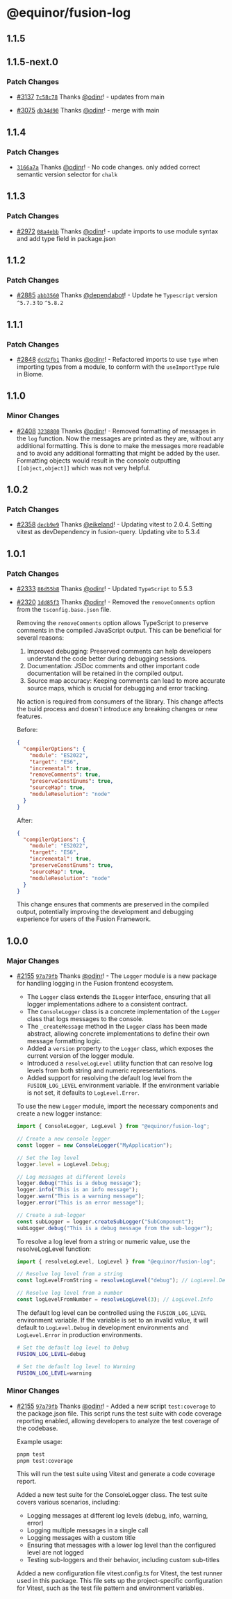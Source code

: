 # @equinor/fusion-log

## 1.1.5

## 1.1.5-next.0

### Patch Changes

- [#3137](https://github.com/equinor/fusion-framework/pull/3137) [`7c58c78`](https://github.com/equinor/fusion-framework/commit/7c58c7868c66b1fc0f720b4ed13d39e0fe505461) Thanks [@odinr](https://github.com/odinr)! - updates from main

- [#3075](https://github.com/equinor/fusion-framework/pull/3075) [`db34d90`](https://github.com/equinor/fusion-framework/commit/db34d9003d64e4c7cb46cf0c95f0c7a0e7587128) Thanks [@odinr](https://github.com/odinr)! - merge with main

## 1.1.4

### Patch Changes

- [`3166a7a`](https://github.com/equinor/fusion-framework/commit/3166a7a92eff92f79c92490d442bcf1b63718b95) Thanks [@odinr](https://github.com/odinr)! - No code changes. only added correct semantic version selector for `chalk`

## 1.1.3

### Patch Changes

- [#2972](https://github.com/equinor/fusion-framework/pull/2972) [`08a4ebb`](https://github.com/equinor/fusion-framework/commit/08a4ebb74b9ce9da8c7a4b4dabe3cd476c67a86e) Thanks [@odinr](https://github.com/odinr)! - update imports to use module syntax and add type field in package.json

## 1.1.2

### Patch Changes

- [#2885](https://github.com/equinor/fusion-framework/pull/2885) [`abb3560`](https://github.com/equinor/fusion-framework/commit/abb3560a22ad8830df19904272035458433f4237) Thanks [@dependabot](https://github.com/apps/dependabot)! - Update he `Typescript` version `^5.7.3` to `^5.8.2`

## 1.1.1

### Patch Changes

- [#2848](https://github.com/equinor/fusion-framework/pull/2848) [`dcd2fb1`](https://github.com/equinor/fusion-framework/commit/dcd2fb1394e175d0cc2a4289ed3ede8e0271d67d) Thanks [@odinr](https://github.com/odinr)! - Refactored imports to use `type` when importing types from a module, to conform with the `useImportType` rule in Biome.

## 1.1.0

### Minor Changes

- [#2408](https://github.com/equinor/fusion-framework/pull/2408) [`3238800`](https://github.com/equinor/fusion-framework/commit/32388003d9b9a61ed70f7125358d03889dbf8ca0) Thanks [@odinr](https://github.com/odinr)! - Removed formatting of messages in the `log` function. Now the messages are printed as they are, without any additional formatting. This is done to make the messages more readable and to avoid any additional formatting that might be added by the user. Formatting objects would result in the console outputting `[[object,object]]` which was not very helpful.

## 1.0.2

### Patch Changes

- [#2358](https://github.com/equinor/fusion-framework/pull/2358) [`decb9e9`](https://github.com/equinor/fusion-framework/commit/decb9e9e3d1bb1b0577b729a1e7ae812afdd83cb) Thanks [@eikeland](https://github.com/eikeland)! - Updating vitest to 2.0.4. Setting vitest as devDependency in fusion-query. Updating vite to 5.3.4

## 1.0.1

### Patch Changes

- [#2333](https://github.com/equinor/fusion-framework/pull/2333) [`86d55b8`](https://github.com/equinor/fusion-framework/commit/86d55b8d27a572f3f62170b1e72aceda54f955e1) Thanks [@odinr](https://github.com/odinr)! - Updated `TypeScript` to 5.5.3

- [#2320](https://github.com/equinor/fusion-framework/pull/2320) [`1dd85f3`](https://github.com/equinor/fusion-framework/commit/1dd85f3a408a73df556d1812a5f280945cc100ee) Thanks [@odinr](https://github.com/odinr)! - Removed the `removeComments` option from the `tsconfig.base.json` file.

  Removing the `removeComments` option allows TypeScript to preserve comments in the compiled JavaScript output. This can be beneficial for several reasons:

  1. Improved debugging: Preserved comments can help developers understand the code better during debugging sessions.
  2. Documentation: JSDoc comments and other important code documentation will be retained in the compiled output.
  3. Source map accuracy: Keeping comments can lead to more accurate source maps, which is crucial for debugging and error tracking.

  No action is required from consumers of the library. This change affects the build process and doesn't introduce any breaking changes or new features.

  Before:

  ```json
  {
    "compilerOptions": {
      "module": "ES2022",
      "target": "ES6",
      "incremental": true,
      "removeComments": true,
      "preserveConstEnums": true,
      "sourceMap": true,
      "moduleResolution": "node"
    }
  }
  ```

  After:

  ```json
  {
    "compilerOptions": {
      "module": "ES2022",
      "target": "ES6",
      "incremental": true,
      "preserveConstEnums": true,
      "sourceMap": true,
      "moduleResolution": "node"
    }
  }
  ```

  This change ensures that comments are preserved in the compiled output, potentially improving the development and debugging experience for users of the Fusion Framework.

## 1.0.0

### Major Changes

- [#2155](https://github.com/equinor/fusion-framework/pull/2155) [`97a79fb`](https://github.com/equinor/fusion-framework/commit/97a79fbec701edff276632f2219672b8eb4eb85a) Thanks [@odinr](https://github.com/odinr)! - The `Logger` module is a new package for handling logging in the Fusion frontend ecosystem.

  - The `Logger` class extends the `ILogger` interface, ensuring that all logger implementations adhere to a consistent contract.
  - The `ConsoleLogger` class is a concrete implementation of the `Logger` class that logs messages to the console.
  - The `_createMessage` method in the `Logger` class has been made abstract, allowing concrete implementations to define their own message formatting logic.
  - Added a `version` property to the `Logger` class, which exposes the current version of the logger module.
  - Introduced a `resolveLogLevel` utility function that can resolve log levels from both string and numeric representations.
  - Added support for resolving the default log level from the `FUSION_LOG_LEVEL` environment variable. If the environment variable is not set, it defaults to `LogLevel.Error`.

  To use the new `Logger` module, import the necessary components and create a new logger instance:

  ```typescript
  import { ConsoleLogger, LogLevel } from "@equinor/fusion-log";

  // Create a new console logger
  const logger = new ConsoleLogger("MyApplication");

  // Set the log level
  logger.level = LogLevel.Debug;

  // Log messages at different levels
  logger.debug("This is a debug message");
  logger.info("This is an info message");
  logger.warn("This is a warning message");
  logger.error("This is an error message");

  // Create a sub-logger
  const subLogger = logger.createSubLogger("SubComponent");
  subLogger.debug("This is a debug message from the sub-logger");
  ```

  To resolve a log level from a string or numeric value, use the resolveLogLevel function:

  ```typescript
  import { resolveLogLevel, LogLevel } from "@equinor/fusion-log";

  // Resolve log level from a string
  const logLevelFromString = resolveLogLevel("debug"); // LogLevel.Debug

  // Resolve log level from a number
  const logLevelFromNumber = resolveLogLevel(3); // LogLevel.Info
  ```

  The default log level can be controlled using the `FUSION_LOG_LEVEL` environment variable. If the variable is set to an invalid value, it will default to `LogLevel.Debug` in development environments and `LogLevel.Error` in production environments.

  ```sh
  # Set the default log level to Debug
  FUSION_LOG_LEVEL=debug

  # Set the default log level to Warning
  FUSION_LOG_LEVEL=warning
  ```

### Minor Changes

- [#2155](https://github.com/equinor/fusion-framework/pull/2155) [`97a79fb`](https://github.com/equinor/fusion-framework/commit/97a79fbec701edff276632f2219672b8eb4eb85a) Thanks [@odinr](https://github.com/odinr)! - Added a new script `test:coverage` to the package.json file. This script runs the test suite with code coverage reporting enabled, allowing developers to analyze the test coverage of the codebase.

  Example usage:

  ```bash
  pnpm test
  pnpm test:coverage
  ```

  This will run the test suite using Vitest and generate a code coverage report.

  Added a new test suite for the ConsoleLogger class. The test suite covers various scenarios, including:

  - Logging messages at different log levels (debug, info, warning, error)
  - Logging multiple messages in a single call
  - Logging messages with a custom title
  - Ensuring that messages with a lower log level than the configured level are not logged
  - Testing sub-loggers and their behavior, including custom sub-titles

  Added a new configuration file vitest.config.ts for Vitest, the test runner used in this package. This file sets up the project-specific configuration for Vitest, such as the test file pattern and environment variables.
